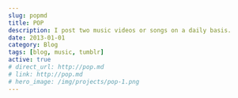 ```yaml
---
slug: popmd
title: POP
description: I post two music videos or songs on a daily basis.
date: 2013-01-01
category: Blog
tags: [blog, music, tumblr]
active: true
# direct_url: http://pop.md
# link: http://pop.md
# hero_image: /img/projects/pop-1.png
---
```

